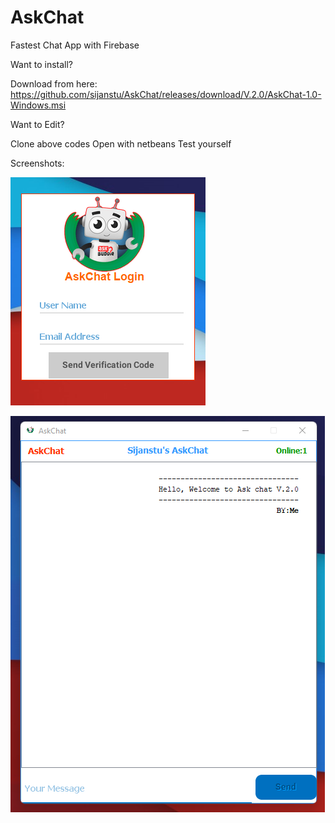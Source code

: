 # AskChat
Fastest Chat App with Firebase

Want to install?


Download from here:
https://github.com/sijanstu/AskChat/releases/download/V.2.0/AskChat-1.0-Windows.msi


Want to Edit?


Clone above codes
    Open with netbeans
    Test yourself

Screenshots:

![alt text](https://github.com/sijanstu/AskChat/blob/main/screenshots/s1.png?raw=true)


![alt text](https://github.com/sijanstu/AskChat/blob/main/screenshots/s2.png?raw=true)


